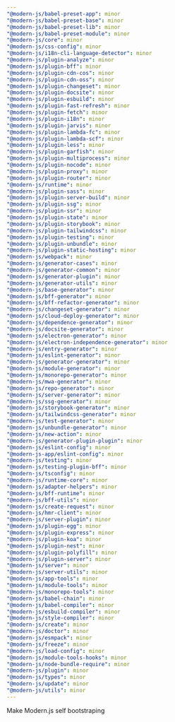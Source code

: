 ```yaml
---
"@modern-js/babel-preset-app": minor
"@modern-js/babel-preset-base": minor
"@modern-js/babel-preset-lib": minor
"@modern-js/babel-preset-module": minor
"@modern-js/core": minor
"@modern-js/css-config": minor
"@modern-js/i18n-cli-language-detector": minor
"@modern-js/plugin-analyze": minor
"@modern-js/plugin-bff": minor
"@modern-js/plugin-cdn-cos": minor
"@modern-js/plugin-cdn-oss": minor
"@modern-js/plugin-changeset": minor
"@modern-js/plugin-docsite": minor
"@modern-js/plugin-esbuild": minor
"@modern-js/plugin-fast-refresh": minor
"@modern-js/plugin-fetch": minor
"@modern-js/plugin-i18n": minor
"@modern-js/plugin-jarvis": minor
"@modern-js/plugin-lambda-fc": minor
"@modern-js/plugin-lambda-scf": minor
"@modern-js/plugin-less": minor
"@modern-js/plugin-garfish": minor
"@modern-js/plugin-multiprocess": minor
"@modern-js/plugin-nocode": minor
"@modern-js/plugin-proxy": minor
"@modern-js/plugin-router": minor
"@modern-js/runtime": minor
"@modern-js/plugin-sass": minor
"@modern-js/plugin-server-build": minor
"@modern-js/plugin-ssg": minor
"@modern-js/plugin-ssr": minor
"@modern-js/plugin-state": minor
"@modern-js/plugin-storybook": minor
"@modern-js/plugin-tailwindcss": minor
"@modern-js/plugin-testing": minor
"@modern-js/plugin-unbundle": minor
"@modern-js/plugin-static-hosting": minor
"@modern-js/webpack": minor
"@modern-js/generator-cases": minor
"@modern-js/generator-common": minor
"@modern-js/generator-plugin": minor
"@modern-js/generator-utils": minor
"@modern-js/base-generator": minor
"@modern-js/bff-generator": minor
"@modern-js/bff-refactor-generator": minor
"@modern-js/changeset-generator": minor
"@modern-js/cloud-deploy-generator": minor
"@modern-js/dependence-generator": minor
"@modern-js/docsite-generator": minor
"@modern-js/electron-generator": minor
"@modern-js/electron-independence-generator": minor
"@modern-js/entry-generator": minor
"@modern-js/eslint-generator": minor
"@modern-js/generator-generator": minor
"@modern-js/module-generator": minor
"@modern-js/monorepo-generator": minor
"@modern-js/mwa-generator": minor
"@modern-js/repo-generator": minor
"@modern-js/server-generator": minor
"@modern-js/ssg-generator": minor
"@modern-js/storybook-generator": minor
"@modern-js/tailwindcss-generator": minor
"@modern-js/test-generator": minor
"@modern-js/unbundle-generator": minor
"@modern-js/new-action": minor
"@modern-js/generator-plugin-plugin": minor
"@modern-js/eslint-config": minor
"@modern-js-app/eslint-config": minor
"@modern-js/testing": minor
"@modern-js/testing-plugin-bff": minor
"@modern-js/tsconfig": minor
"@modern-js/runtime-core": minor
"@modern-js/adapter-helpers": minor
"@modern-js/bff-runtime": minor
"@modern-js/bff-utils": minor
"@modern-js/create-request": minor
"@modern-js/hmr-client": minor
"@modern-js/server-plugin": minor
"@modern-js/plugin-egg": minor
"@modern-js/plugin-express": minor
"@modern-js/plugin-koa": minor
"@modern-js/plugin-nest": minor
"@modern-js/plugin-polyfill": minor
"@modern-js/plugin-server": minor
"@modern-js/server": minor
"@modern-js/server-utils": minor
"@modern-js/app-tools": minor
"@modern-js/module-tools": minor
"@modern-js/monorepo-tools": minor
"@modern-js/babel-chain": minor
"@modern-js/babel-compiler": minor
"@modern-js/esbuild-compiler": minor
"@modern-js/style-compiler": minor
"@modern-js/create": minor
"@modern-js/doctor": minor
"@modern-js/esmpack": minor
"@modern-js/freeze": minor
"@modern-js/load-config": minor
"@modern-js/module-tools-hooks": minor
"@modern-js/node-bundle-require": minor
"@modern-js/plugin": minor
"@modern-js/types": minor
"@modern-js/update": minor
"@modern-js/utils": minor
---
```


Make Modern.js self bootstraping
